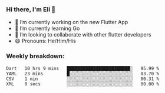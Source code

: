 ### Hi there, I'm Eli 👋
- 🔭 I’m currently working on the new Flutter App
- 🌱 I’m currently learning Go
- 🦄 I’m looking to collaborate with other flutter developers
- 😄 Pronouns: He/Him/His

### Weekly breakdown:
<!--START_SECTION:waka-->

```text
Dart   10 hrs 9 mins   ████████████████████████░   95.99 %
YAML   23 mins         █░░░░░░░░░░░░░░░░░░░░░░░░   03.70 %
CSV    1 min           ░░░░░░░░░░░░░░░░░░░░░░░░░   00.31 %
XML    0 secs          ░░░░░░░░░░░░░░░░░░░░░░░░░   00.00 %
```

<!--END_SECTION:waka-->
